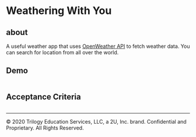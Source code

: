 # Weathering With You

## about

A useful weather app that uses [OpenWeather API](https://openweathermap.org/api) to fetch weather data.
You can search for location from all over the world. 

## Demo

```

```

## Acceptance Criteria

```

```

- - -
© 2020 Trilogy Education Services, LLC, a 2U, Inc. brand. Confidential and Proprietary. All Rights Reserved.
